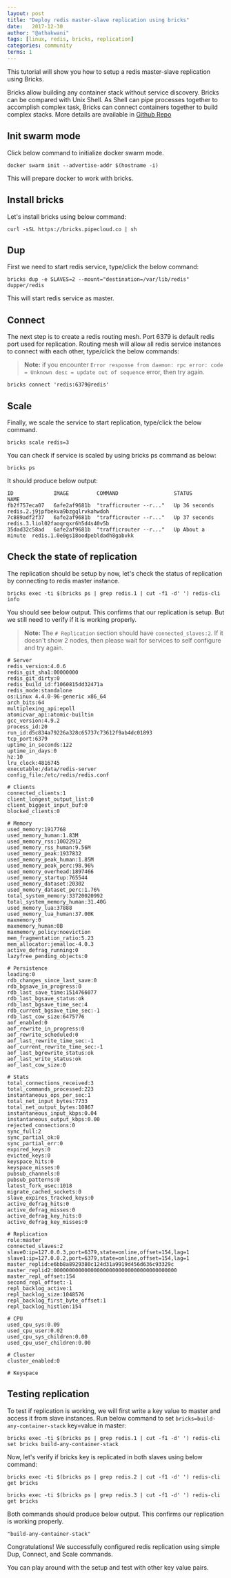 ```yaml
---
layout: post
title: "Deploy redis master-slave replication using bricks"
date:   2017-12-30
author: "@athakwani"
tags: [linux, redis, bricks, replication]
categories: community
terms: 1
---
```


This tutorial will show you how to setup a redis master-slave replication using Bricks.

Bricks allow building any container stack without service discovery. Bricks can be compared with Unix Shell. As Shell can pipe processes together to accomplish complex task, Bricks can connect containers together to build complex stacks. 
More details are available in [Github Repo](https://github.com/pipecloud/Bricks)

## Init swarm mode

Click below command to initialize docker swarm mode.

```.term1
docker swarm init --advertise-addr $(hostname -i)
```

This will prepare docker to work with bricks.

## Install bricks

Let's install bricks using below command:

```.term1
curl -sSL https://bricks.pipecloud.co | sh
```

## Dup

First we need to start redis service, type/click the below command:

```.term1
bricks dup -e SLAVES=2 --mount="destination=/var/lib/redis" dupper/redis
```

This will start redis service as master.


## Connect 

The next step is to create a redis routing mesh. Port 6379 is default redis port used for replication. Routing mesh will allow all redis service instances to connect with each other, type/click the below commands:

> **Note:** if you encounter `Error response from daemon: rpc error: code = Unknown desc = update out of sequence` error, then try again.

```.term1
bricks connect 'redis:6379@redis'
```

## Scale

Finally, we scale the service to start replication, type/click the below command.

```.term1
bricks scale redis=3
```

You can check if service is scaled by using bricks ps command as below:

```.term1
bricks ps
```

It should produce below output:

```
ID             IMAGE         COMMAND                  STATUS             NAME
fb2f757eca07   6afe2af9681b  "trafficrouter --r..."   Up 36 seconds      redis.2.j9jpfbekva9bzgqlrvkahwdoh
7c889adf2f37   6afe2af9681b  "trafficrouter --r..."   Up 37 seconds      redis.3.liol02faoqrqxr6h5d4s40v5b
35dad32c58ad   6afe2af9681b  "trafficrouter --r..."   Up About a minute  redis.1.0e0gs18oodpebldadh8gabvkk
```

## Check the state of replication

The replication should be setup by now, let's check the status of replication by connecting to redis master instance.

```.term1
bricks exec -ti $(bricks ps | grep redis.1 | cut -f1 -d' ') redis-cli info
```

You should see below output. This confirms that our replication is setup. But we still need to verify if it is working properly.
> **Note:** The `# Replication` section should have `connected_slaves:2`. If it doesn't show 2 nodes, then please wait for services to self configure and try again.

```
# Server
redis_version:4.0.6
redis_git_sha1:00000000
redis_git_dirty:0
redis_build_id:f1060815dd32471a
redis_mode:standalone
os:Linux 4.4.0-96-generic x86_64
arch_bits:64
multiplexing_api:epoll
atomicvar_api:atomic-builtin
gcc_version:4.9.2
process_id:20
run_id:d5c834a79226a328c65737c73612f9ab4dc01893
tcp_port:6379
uptime_in_seconds:122
uptime_in_days:0
hz:10
lru_clock:4816745
executable:/data/redis-server
config_file:/etc/redis/redis.conf

# Clients
connected_clients:1
client_longest_output_list:0
client_biggest_input_buf:0
blocked_clients:0

# Memory
used_memory:1917768
used_memory_human:1.83M
used_memory_rss:10022912
used_memory_rss_human:9.56M
used_memory_peak:1937832
used_memory_peak_human:1.85M
used_memory_peak_perc:98.96%
used_memory_overhead:1897466
used_memory_startup:765544
used_memory_dataset:20302
used_memory_dataset_perc:1.76%
total_system_memory:33720020992
total_system_memory_human:31.40G
used_memory_lua:37888
used_memory_lua_human:37.00K
maxmemory:0
maxmemory_human:0B
maxmemory_policy:noeviction
mem_fragmentation_ratio:5.23
mem_allocator:jemalloc-4.0.3
active_defrag_running:0
lazyfree_pending_objects:0

# Persistence
loading:0
rdb_changes_since_last_save:0
rdb_bgsave_in_progress:0
rdb_last_save_time:1514766077
rdb_last_bgsave_status:ok
rdb_last_bgsave_time_sec:4
rdb_current_bgsave_time_sec:-1
rdb_last_cow_size:6475776
aof_enabled:0
aof_rewrite_in_progress:0
aof_rewrite_scheduled:0
aof_last_rewrite_time_sec:-1
aof_current_rewrite_time_sec:-1
aof_last_bgrewrite_status:ok
aof_last_write_status:ok
aof_last_cow_size:0

# Stats
total_connections_received:3
total_commands_processed:223
instantaneous_ops_per_sec:1
total_net_input_bytes:7733
total_net_output_bytes:10867
instantaneous_input_kbps:0.04
instantaneous_output_kbps:0.00
rejected_connections:0
sync_full:2
sync_partial_ok:0
sync_partial_err:0
expired_keys:0
evicted_keys:0
keyspace_hits:0
keyspace_misses:0
pubsub_channels:0
pubsub_patterns:0
latest_fork_usec:1018
migrate_cached_sockets:0
slave_expires_tracked_keys:0
active_defrag_hits:0
active_defrag_misses:0
active_defrag_key_hits:0
active_defrag_key_misses:0

# Replication
role:master
connected_slaves:2
slave0:ip=127.0.0.3,port=6379,state=online,offset=154,lag=1
slave1:ip=127.0.0.2,port=6379,state=online,offset=154,lag=1
master_replid:e6bb8a8929380c124d31a9919d456d636c93329c
master_replid2:0000000000000000000000000000000000000000
master_repl_offset:154
second_repl_offset:-1
repl_backlog_active:1
repl_backlog_size:1048576
repl_backlog_first_byte_offset:1
repl_backlog_histlen:154

# CPU
used_cpu_sys:0.09
used_cpu_user:0.02
used_cpu_sys_children:0.00
used_cpu_user_children:0.00

# Cluster
cluster_enabled:0

# Keyspace
```

## Testing replication

To test if replication is working, we will first write a key value to master and access it from slave instances. Run below command to set `bricks=build-any-container-stack` key=value in master:

```.term1
bricks exec -ti $(bricks ps | grep redis.1 | cut -f1 -d' ') redis-cli set bricks build-any-container-stack
```

Now, let's verify if bricks key is replicated in both slaves using below command:

```.term1
bricks exec -ti $(bricks ps | grep redis.2 | cut -f1 -d' ') redis-cli get bricks
```

```.term1
bricks exec -ti $(bricks ps | grep redis.3 | cut -f1 -d' ') redis-cli get bricks
```

Both commands should produce below output. This confirms our replication is working properly.

```
"build-any-container-stack"
```

Congratulations! We successfully configured redis replication using simple Dup, Connect, and Scale commands. 

You can play around with the setup and test with other key value pairs.
